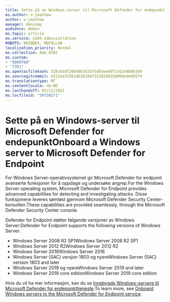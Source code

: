 ```yaml
---
title: Sette på en Windows-server til Microsoft Defender for endepunkt
ms.author: v-jmathew
author: v-jmathew
manager: dansimp
audience: Admin
ms.topic: article
ms.service: o365-administration
ROBOTS: NOINDEX, NOFOLLOW
localization_priority: Normal
ms.collection: Adm_O365
ms.custom:
- "9000760"
- "7391"
ms.openlocfilehash: 51bcb58f20b9867d2b75db5ee9df1c62e8b66109
ms.sourcegitcommit: 6312ee31561db36104f32282d019d069ede69174
ms.translationtype: MT
ms.contentlocale: nb-NO
ms.lasthandoff: 03/11/2021
ms.locfileid: "50750271"
---
```

# <a name="onboard-a-windows-server-to-microsoft-defender-for-endpoint"></a><span data-ttu-id="66723-102">Sette på en Windows-server til Microsoft Defender for endepunkt</span><span class="sxs-lookup"><span data-stu-id="66723-102">Onboard a Windows server to Microsoft Defender for Endpoint</span></span>

<span data-ttu-id="66723-103">For Windows Server-operativsystemet gir Microsoft Defender for endpoint avanserte funksjoner for å oppdage og undersøke angrep.</span><span class="sxs-lookup"><span data-stu-id="66723-103">For the Windows Server operating system, Microsoft Defender for Endpoint provides advanced capabilities for detecting and investigating attacks.</span></span> <span data-ttu-id="66723-104">Disse funksjonene leveres sømløst gjennom Microsoft Defender Security Center-konsollen.</span><span class="sxs-lookup"><span data-stu-id="66723-104">These capabilities are provided seamlessly, through the Microsoft Defender Security Center console.</span></span>

<span data-ttu-id="66723-105">Defender for Endpoint støtter følgende versjoner av Windows Server:</span><span class="sxs-lookup"><span data-stu-id="66723-105">Defender for Endpoint supports the following versions of Windows Server:</span></span>

- <span data-ttu-id="66723-106">Windows Server 2008 R2 SP1</span><span class="sxs-lookup"><span data-stu-id="66723-106">Windows Server 2008 R2 SP1</span></span>
- <span data-ttu-id="66723-107">Windows Server 2012 R2</span><span class="sxs-lookup"><span data-stu-id="66723-107">Windows Server 2012 R2</span></span>
- <span data-ttu-id="66723-108">Windows Server 2016</span><span class="sxs-lookup"><span data-stu-id="66723-108">Windows Server 2016</span></span>
- <span data-ttu-id="66723-109">Windows Server (SAC) versjon 1803 og nyere</span><span class="sxs-lookup"><span data-stu-id="66723-109">Windows Server (SAC) version 1803 and later</span></span>
- <span data-ttu-id="66723-110">Windows Server 2019 og nyere</span><span class="sxs-lookup"><span data-stu-id="66723-110">Windows Server 2019 and later</span></span>
- <span data-ttu-id="66723-111">Windows Server 2019 core edition</span><span class="sxs-lookup"><span data-stu-id="66723-111">Windows Server 2019 core edition</span></span>

<span data-ttu-id="66723-112">Hvis du vil ha mer informasjon, kan du se [Innebygde Windows-servere til Microsoft Defender for endepunkttjeneste](https://go.microsoft.com/fwlink/?linkid=2143627).</span><span class="sxs-lookup"><span data-stu-id="66723-112">To learn more, see [Onboard Windows servers to the Microsoft Defender for Endpoint service](https://go.microsoft.com/fwlink/?linkid=2143627).</span></span>
